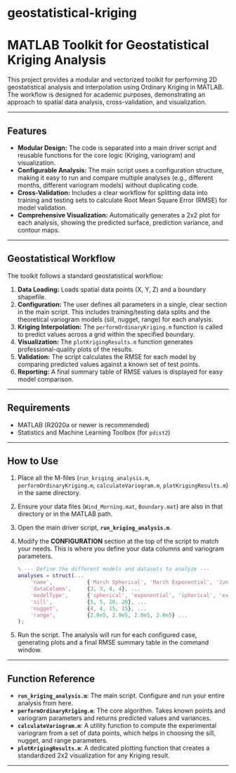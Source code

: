 # geostatistical-kriging

# MATLAB Toolkit for Geostatistical Kriging Analysis

This project provides a modular and vectorized toolkit for performing 2D geostatistical analysis and interpolation using Ordinary Kriging in MATLAB. The workflow is designed for academic purposes, demonstrating an approach to spatial data analysis, cross-validation, and visualization.



---

##  Features

- **Modular Design:** The code is separated into a main driver script and reusable functions for the core logic (Kriging, variogram) and visualization.
- **Configurable Analysis:** The main script uses a configuration structure, making it easy to run and compare multiple analyses (e.g., different months, different variogram models) without duplicating code.
- **Cross-Validation:** Includes a clear workflow for splitting data into training and testing sets to calculate Root Mean Square Error (RMSE) for model validation.
- **Comprehensive Visualization:** Automatically generates a 2x2 plot for each analysis, showing the predicted surface, prediction variance, and contour maps.

---

##  Geostatistical Workflow

The toolkit follows a standard geostatistical workflow:

1.  **Data Loading:** Loads spatial data points (X, Y, Z) and a boundary shapefile.
2.  **Configuration:** The user defines all parameters in a single, clear section in the main script. This includes training/testing data splits and the theoretical variogram models (sill, nugget, range) for each analysis.
3.  **Kriging Interpolation:** The `performOrdinaryKriging.m` function is called to predict values across a grid within the specified boundary.
4.  **Visualization:** The `plotKrigingResults.m` function generates professional-quality plots of the results.
5.  **Validation:** The script calculates the RMSE for each model by comparing predicted values against a known set of test points.
6.  **Reporting:** A final summary table of RMSE values is displayed for easy model comparison.

---

##  Requirements

- MATLAB (R2020a or newer is recommended)
- Statistics and Machine Learning Toolbox (for `pdist2`)

---

##  How to Use

1.  Place all the M-files (`run_kriging_analysis.m`, `performOrdinaryKriging.m`, `calculateVariogram.m`, `plotKrigingResults.m`) in the same directory.
2.  Ensure your data files (`Wind_Morning.mat`, `Boundary.mat`) are also in that directory or in the MATLAB path.
3.  Open the main driver script, **`run_kriging_analysis.m`**.
4.  Modify the **CONFIGURATION** section at the top of the script to match your needs. This is where you define your data columns and variogram parameters.

    ```matlab
    % --- Define the different models and datasets to analyze ---
    analyses = struct(...
        'name',           {'March Spherical', 'March Exponential', 'June Spherical', 'June Exponential'}, ...
        'dataColumn',     {3, 3, 4, 4}, ...
        'modelType',      {'spherical', 'exponential', 'spherical', 'exponential'}, ...
        'sill',           {5, 5, 20, 20}, ...
        'nugget',         {4, 4, 15, 15}, ...
        'range',          {2.0e5, 2.0e5, 2.0e5, 2.0e5} ...
    );
    ```
5.  Run the script. The analysis will run for each configured case, generating plots and a final RMSE summary table in the command window.

---

##  Function Reference

- **`run_kriging_analysis.m`**: The main script. Configure and run your entire analysis from here.
- **`performOrdinaryKriging.m`**: The core algorithm. Takes known points and variogram parameters and returns predicted values and variances.
- **`calculateVariogram.m`**: A utility function to compute the experimental variogram from a set of data points, which helps in choosing the sill, nugget, and range parameters.
- **`plotKrigingResults.m`**: A dedicated plotting function that creates a standardized 2x2 visualization for any Kriging result.

---
